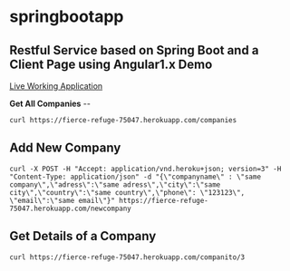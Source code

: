 # springbootapp
Restful Service based on Spring Boot and a Client Page using Angular1.x
Demo
---
[Live Working Application](https://fierce-refuge-75047.herokuapp.com/home)

__Get All Companies__ --

`curl https://fierce-refuge-75047.herokuapp.com/companies` 

Add New Company
--------
`curl -X POST -H "Accept: application/vnd.heroku+json; version=3" -H "Content-Type: application/json" -d "{\"companyname\" : \"same company\",\"adress\":\"same adress\",\"city\":\"same city\",\"country\":\"same country\",\"phone\": \"123123\", \"email\":\"same email\"}" https://fierce-refuge-75047.herokuapp.com/newcompany`

Get Details of a Company
--------
`curl https://fierce-refuge-75047.herokuapp.com/companito/3`


